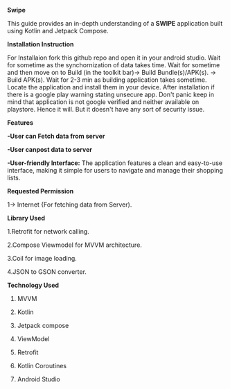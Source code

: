 **Swipe**

This guide provides an in-depth understanding of a **SWIPE** application built using Kotlin and Jetpack Compose. 

 **Installation Instruction**

For Installaion fork this github repo and open it in your android studio. Wait for sometime as the synchornization of data takes time. Wait for sometime and then move on to Build (in the toolkit bar)-> Build Bundle(s)/APK(s). -> Build APK(s). Wait for 2-3 min as building application takes sometime. Locate the application and install them in your device. After installation if there is a google play warning stating unsecure app. Don't panic keep in mind that application is not google verified and neither available on playstore. Hence it will. But it doesn't have any sort of security issue.  

**Features**

**-User can Fetch data from server**

**-User canpost data to server**

**-User-friendly Interface:** The application features a clean and easy-to-use interface, making it simple for users to navigate and manage their shopping lists.

**Requested Permission**  

1-> Internet {For fetching data from Server).  

**Library Used**  

1.Retrofit for network calling. 

2.Compose Viewmodel for MVVM architecture.  

3.Coil for image loading.  

4.JSON to GSON converter.  

**Technology Used**  

1. MVVM
   
2. Kotlin
   
3. Jetpack compose
  
4. ViewModel
  
5. Retrofit
    
6. Kotlin Coroutines

7. Android Studio




